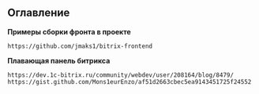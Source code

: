 ## Оглавление

**Примеры сборки фронта в проекте**
    
    https://github.com/jmaks1/bitrix-frontend    

**Плавающая панель битрикса**
    
    https://dev.1c-bitrix.ru/community/webdev/user/208164/blog/8479/
    https://gist.github.com/Mons1eurEnzo/af51d2663cbec5ea9143451725f24552
        